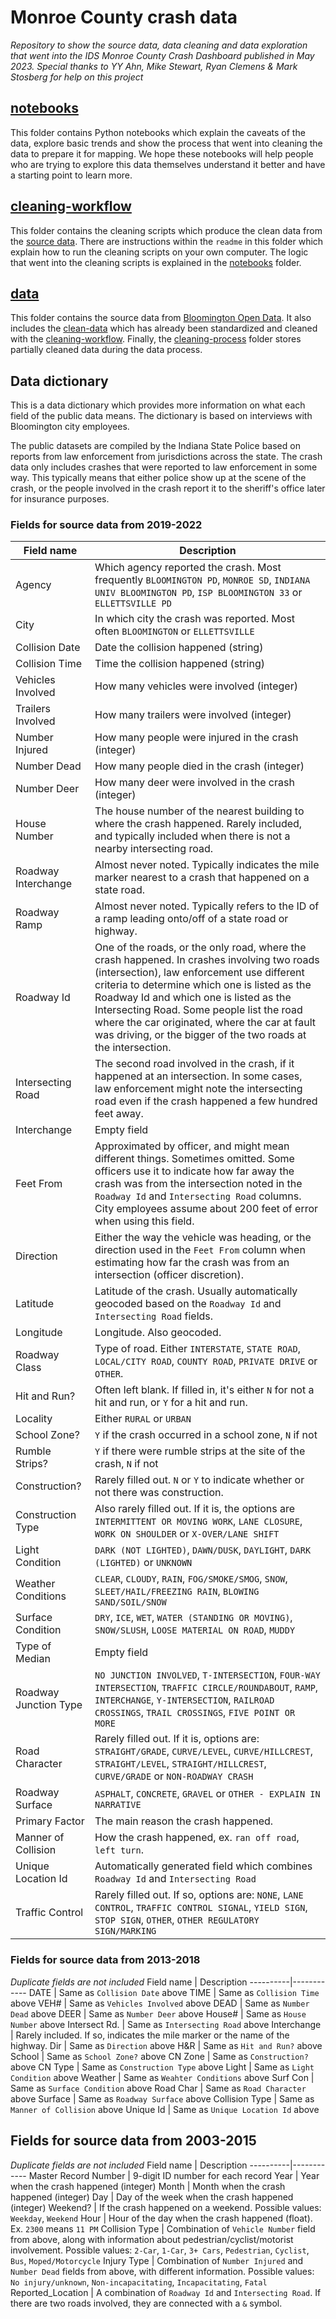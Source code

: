 # Monroe County crash data 

*Repository to show the source data, data cleaning and data exploration that went into the IDS Monroe County Crash Dashboard published in May 2023.*
*Special thanks to YY Ahn, Mike Stewart, Ryan Clemens & Mark Stosberg for help on this project*

## [notebooks](notebooks)
This folder contains Python notebooks which explain the caveats of the data, explore basic trends and show the process that went into cleaning the data to prepare it for mapping. We hope these notebooks will help people who are trying to explore this data themselves understand it better and have a starting point to learn more.

## [cleaning-workflow](cleaning-workflow)
This folder contains the cleaning scripts which produce the clean data from the [source data](source-data). There are instructions within the `readme` in this folder which explain how to run the cleaning scripts on your own computer. The logic that went into the cleaning scripts is explained in the [notebooks](notebooks) folder.

## [data](data)
This folder contains the source data from [Bloomington Open Data](https://data.bloomington.in.gov/dataset/traffic-data). It also includes the [clean-data](data/clean-data/) which has already been standardized and cleaned with the [cleaning-workflow](cleaning-workflow). Finally, the [cleaning-process](data/cleaning-process/) folder stores partially cleaned data during the data process.

## Data dictionary
This is a data dictionary which provides more information on what each field of the public data means. The dictionary is based on interviews with Bloomington city employees. 

The public datasets are compiled by the Indiana State Police based on reports from law enforcement from jurisdictions across the state. The crash data only includes crashes that were reported to law enforcement in some way. This typically means that either police show up at the scene of the crash, or the people involved in the crash report it to the sheriff's office later for insurance purposes. 

### Fields for source data from 2019-2022

Field name | Description
----------|------------
Agency | Which agency reported the crash. Most frequently `BLOOMINGTON PD`, `MONROE SD`, `INDIANA UNIV BLOOMINGTON PD`, `ISP BLOOMINGTON 33` or `ELLETTSVILLE PD`
City | In which city the crash was reported. Most often `BLOOMINGTON` or `ELLETTSVILLE`
Collision Date | Date the collision happened (string)
Collision Time | Time the collision happened (string)
Vehicles Involved | How many vehicles were involved (integer)
Trailers Involved | How many trailers were involved (integer)
Number Injured | How many people were injured in the crash (integer)
Number Dead | How many people died in the crash (integer)
Number Deer | How many deer were involved in the crash (integer)
House Number | The house number of the nearest building to where the crash happened. Rarely included, and typically included when there is not a nearby intersecting road.
Roadway Interchange | Almost never noted. Typically indicates the mile marker nearest to a crash that happened on a state road.
Roadway Ramp | Almost never noted. Typically refers to the ID of a ramp leading onto/off of a state road or highway.
Roadway Id | One of the roads, or the only road, where the crash happened. In crashes involving two roads (intersection), law enforcement use different criteria to determine which one is listed as the Roadway Id and which one is listed as the Intersecting Road. Some people list the road where the car originated, where the car at fault was driving, or the bigger of the two roads at the intersection.
Intersecting Road | The second road involved in the crash, if it happened at an intersection. In some cases, law enforcement might note the intersecting road even if the crash happened a few hundred feet away. 
Interchange | Empty field
Feet From | Approximated by officer, and might mean different things. Sometimes omitted. Some officers use it to indicate how far away the crash was from the intersection noted in the `Roadway Id` and `Intersecting Road` columns. City employees assume about 200 feet of error when using this field.
Direction | Either the way the vehicle was heading, or the direction used in the `Feet From` column when estimating how far the crash was from an intersection (officer discretion).
Latitude | Latitude of the crash. Usually automatically geocoded based on the `Roadway Id` and `Intersecting Road` fields.
Longitude | Longitude. Also geocoded.
Roadway Class | Type of road. Either `INTERSTATE`, `STATE ROAD`, `LOCAL/CITY ROAD`, `COUNTY ROAD`, `PRIVATE DRIVE` or `OTHER`.
Hit and Run? | Often left blank. If filled in, it's either `N` for not a hit and run, or `Y` for a hit and run.
Locality | Either `RURAL` or `URBAN`
School Zone? | `Y` if the crash occurred in a school zone, `N` if not
Rumble Strips? | `Y` if there were rumble strips at the site of the crash, `N` if not
Construction? | Rarely filled out. `N` or `Y` to indicate whether or not there was construction.
Construction Type | Also rarely filled out. If it is, the options are `INTERMITTENT OR MOVING WORK`, `LANE CLOSURE`, `WORK ON SHOULDER` or `X-OVER/LANE SHIFT`
Light Condition | `DARK (NOT LIGHTED)`, `DAWN/DUSK`, `DAYLIGHT`, `DARK (LIGHTED)` or `UNKNOWN`
Weather Conditions | `CLEAR`, `CLOUDY`, `RAIN`, `FOG/SMOKE/SMOG`, `SNOW`, `SLEET/HAIL/FREEZING RAIN`, `BLOWING SAND/SOIL/SNOW`
Surface Condition | `DRY`, `ICE`, `WET`, `WATER (STANDING OR MOVING)`, `SNOW/SLUSH`, `LOOSE MATERIAL ON ROAD`, `MUDDY`
Type of Median | Empty field
Roadway Junction Type | `NO JUNCTION INVOLVED`, `T-INTERSECTION`, `FOUR-WAY INTERSECTION`, `TRAFFIC CIRCLE/ROUNDABOUT`, `RAMP`, `INTERCHANGE`, `Y-INTERSECTION`, `RAILROAD CROSSINGS`, `TRAIL CROSSINGS`, `FIVE POINT OR MORE`
Road Character | Rarely filled out. If it is, options are: `STRAIGHT/GRADE`, `CURVE/LEVEL`, `CURVE/HILLCREST`, `STRAIGHT/LEVEL`, `STRAIGHT/HILLCREST`, `CURVE/GRADE` or `NON-ROADWAY CRASH`
Roadway Surface | `ASPHALT`, `CONCRETE`, `GRAVEL` or `OTHER - EXPLAIN IN NARRATIVE`
Primary Factor | The main reason the crash happened. 
Manner of Collision | How the crash happened, ex. `ran off road`, `left turn`.
Unique Location Id | Automatically generated field which combines `Roadway Id` and `Intersecting Road`
Traffic Control | Rarely filled out. If so, options are: `NONE`, `LANE CONTROL`, `TRAFFIC CONTROL SIGNAL`, `YIELD SIGN`, `STOP SIGN`, `OTHER`, `OTHER REGULATORY SIGN/MARKING`

### Fields for source data from 2013-2018
*Duplicate fields are not included*
Field name | Description
----------|------------
DATE | Same as `Collision Date` above
TIME | Same as `Collision Time` above
VEH# | Same as `Vehicles Involved` above
DEAD | Same as `Number Dead` above
DEER | Same as `Number Deer` above
House# | Same as `House Number` above
Intersect Rd. | Same as `Intersecting Road` above
Interchange | Rarely included. If so, indicates the mile marker or the name of the highway.
Dir | Same as `Direction` above
H&R | Same as `Hit and Run?` above
School | Same as `School Zone?` above
CN Zone | Same as `Construction?` above
CN Type | Same as `Construction Type` above
Light | Same as `Light Condition` above
Weather | Same as `Weahter Conditions` above
Surf Con | Same as `Surface Condition` above
Road Char | Same as `Road Character` above
Surface | Same as `Roadway Surface` above
Collision Type | Same as `Manner of Collision` above
Unique Id | Same as `Unique Location Id` above

## Fields for source data from 2003-2015
*Duplicate fields are not included*
Field name | Description
----------|------------
Master Record Number | 9-digit ID number for each record
Year | Year when the crash happened (integer)
Month | Month when the crash happened (integer)
Day | Day of the week when the crash happened (integer) 
Weekend? | If the crash happened on a weekend. Possible values: `Weekday`, `Weekend`
Hour | Hour of the day when the crash happened (float). Ex. `2300` means `11 PM`
Collision Type | Combination of `Vehicle Number` field from above, along with information about pedestrian/cyclist/motorist involvement. Possible values: `2-Car`, `1-Car`, `3+ Cars`, `Pedestrian`, `Cyclist`, `Bus`, `Moped/Motorcycle`
Injury Type | Combination of `Number Injured` and `Number Dead` fields from above, with different information. Possible values: `No injury/unknown`, `Non-incapacitating`, `Incapacitating`, `Fatal`
Reported_Location | A combination of `Roadway Id` and `Intersecting Road`. If there are two roads involved, they are connected with a `&` symbol. 
